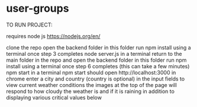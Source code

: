 # user-groups

TO RUN PROJECT:

requires node js https://nodejs.org/en/

clone the repo
open the backend folder
in this folder run npm install using a terminal
once step 3 completes node server.js in a terminal
return to the main folder in the repo and open the backend folder
in this folder run npm install using a terminal
once step 6 completes (this can take a few minutes) npm start in a terminal
npm start should open http://localhost:3000 in chrome
enter a city and country (country is optional) in the input fields to view current weather conditions
the images at the top of the page will respond to how cloudy the weather is and if it is raining in addition to displaying various critical values below
